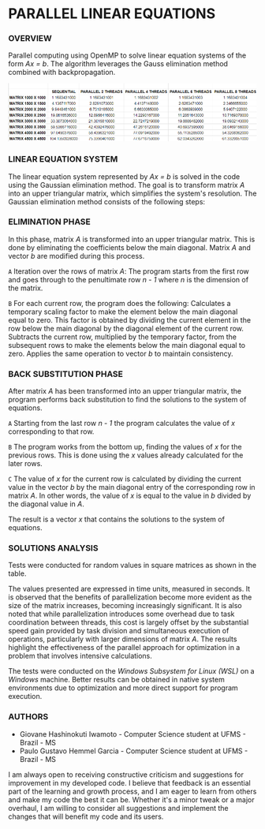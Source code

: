 # PARALLEL LINEAR EQUATIONS

### **OVERVIEW**

Parallel computing using OpenMP to solve linear equation systems of the form _Ax = b_. The algorithm leverages the Gauss elimination method combined with backpropagation.

![Execution Time](exectime.png)

### **LINEAR EQUATION SYSTEM**

The linear equation system represented by _Ax = b_ is solved in the code using the Gaussian elimination method. The goal is to transform matrix _A_ into an upper triangular matrix, which simplifies the system's resolution. The Gaussian elimination method consists of the following steps:

### **ELIMINATION PHASE**

In this phase, matrix _A_ is transformed into an upper triangular matrix. This is done by eliminating the coefficients below the main diagonal. Matrix _A_ and vector _b_ are modified during this process.

`A` Iteration over the rows of matrix _A_:
The program starts from the first row and goes through to the penultimate row _n - 1_ where _n_ is the dimension of the matrix.

`B` For each current row, the program does the following:
Calculates a temporary scaling factor to make the element below the main diagonal equal to zero. This factor is obtained by dividing the current element in the row below the main diagonal by the diagonal element of the current row.
Subtracts the current row, multiplied by the temporary factor, from the subsequent rows to make the elements below the main diagonal equal to zero.
Applies the same operation to vector _b_ to maintain consistency.

### **BACK SUBSTITUTION PHASE**

After matrix _A_ has been transformed into an upper triangular matrix, the program performs back substitution to find the solutions to the system of equations.

`A` Starting from the last row _n - 1_ the program calculates the value of _x_ corresponding to that row.

`B` The program works from the bottom up, finding the values of _x_ for the previous rows. This is done using the _x_ values already calculated for the later rows.

`C` The value of _x_ for the current row is calculated by dividing the current value in the vector _b_ by the main diagonal entry of the corresponding row in matrix _A_. In other words, the value of _x_ is equal to the value in _b_ divided by the diagonal value in _A_.

The result is a vector _x_ that contains the solutions to the system of equations.

### **SOLUTIONS ANALYSIS**

Tests were conducted for random values in square matrices as shown in the table.

The values presented are expressed in time units, measured in seconds. It is observed that the benefits of parallelization become more evident as the size of the matrix increases, becoming increasingly significant. It is also noted that while parallelization introduces some overhead due to task coordination between threads, this cost is largely offset by the substantial speed gain provided by task division and simultaneous execution of operations, particularly with larger dimensions of matrix _A_. The results highlight the effectiveness of the parallel approach for optimization in a problem that involves intensive calculations.

The tests were conducted on the _Windows Subsystem for Linux (WSL)_ on a _Windows_ machine. Better results can be obtained in native system environments due to optimization and more direct support for program execution.

### **AUTHORS**

- Giovane Hashinokuti Iwamoto - Computer Science student at UFMS - Brazil - MS
- Paulo Gustavo Hemmel Garcia - Computer Science student at UFMS - Brazil - MS

I am always open to receiving constructive criticism and suggestions for improvement in my developed code. I believe that feedback is an essential part of the learning and growth process, and I am eager to learn from others and make my code the best it can be. Whether it's a minor tweak or a major overhaul, I am willing to consider all suggestions and implement the changes that will benefit my code and its users.
